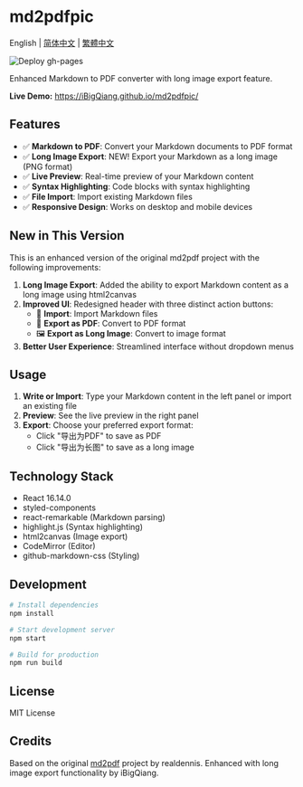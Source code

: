 # md2pdfpic

English | [简体中文](./README.md) | [繁體中文](./README_tc.md)

![Deploy gh-pages](https://github.com/iBigQiang/md2pdfpic/actions/workflows/deploy.yaml/badge.svg)

Enhanced Markdown to PDF converter with long image export feature.

**Live Demo:** https://iBigQiang.github.io/md2pdfpic/

## Features

- ✅ **Markdown to PDF**: Convert your Markdown documents to PDF format
- ✅ **Long Image Export**: NEW! Export your Markdown as a long image (PNG format)
- ✅ **Live Preview**: Real-time preview of your Markdown content
- ✅ **Syntax Highlighting**: Code blocks with syntax highlighting
- ✅ **File Import**: Import existing Markdown files
- ✅ **Responsive Design**: Works on desktop and mobile devices

## New in This Version

This is an enhanced version of the original md2pdf project with the following improvements:

1. **Long Image Export**: Added the ability to export Markdown content as a long image using html2canvas
2. **Improved UI**: Redesigned header with three distinct action buttons:
   - 📁 **Import**: Import Markdown files
   - 📄 **Export as PDF**: Convert to PDF format
   - 🖼️ **Export as Long Image**: Convert to image format
3. **Better User Experience**: Streamlined interface without dropdown menus

## Usage

1. **Write or Import**: Type your Markdown content in the left panel or import an existing file
2. **Preview**: See the live preview in the right panel
3. **Export**: Choose your preferred export format:
   - Click "导出为PDF" to save as PDF
   - Click "导出为长图" to save as a long image

## Technology Stack

- React 16.14.0
- styled-components
- react-remarkable (Markdown parsing)
- highlight.js (Syntax highlighting)
- html2canvas (Image export)
- CodeMirror (Editor)
- github-markdown-css (Styling)

## Development

```bash
# Install dependencies
npm install

# Start development server
npm start

# Build for production
npm run build
```

## License

MIT License

## Credits

Based on the original [md2pdf](https://github.com/realdennis/md2pdf) project by realdennis.
Enhanced with long image export functionality by iBigQiang.
